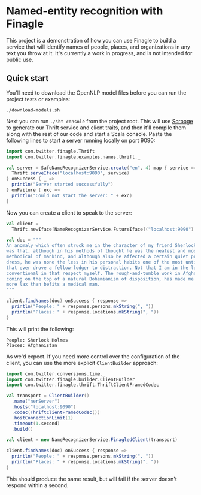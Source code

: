 Named-entity recognition with Finagle
=====================================

This project is a demonstration of how you can use Finagle to build a service
that will identify names of people, places, and organizations in any text you
throw at it. It's currently a work in progress, and is not intended for public
use.

Quick start
-----------

You'll need to download the OpenNLP model files before you can run the project
tests or examples:

```
./download-models.sh
```

Next you can run `./sbt console` from the project root. This will use
[Scrooge][1] to generate our Thrift service and client traits, and then it'll
compile them along with the rest of our code and start a Scala console. Paste
the following lines to start a server running locally on port 9090:

``` scala
import com.twitter.finagle.Thrift
import com.twitter.finagle.examples.names.thrift._

val server = SafeNameRecognizerService.create("en", 4) map { service =>
  Thrift.serveIface("localhost:9090", service)
} onSuccess { _ =>
  println("Server started successfully")
} onFailure { exc =>
  println("Could not start the server: " + exc)
}
```

Now you can create a client to speak to the server:

``` scala
val client =
  Thrift.newIface[NameRecognizerService.FutureIface]("localhost:9090")

val doc = """
An anomaly which often struck me in the character of my friend Sherlock Holmes
was that, although in his methods of thought he was the neatest and most
methodical of mankind, and although also he affected a certain quiet primness of
dress, he was none the less in his personal habits one of the most untidy men
that ever drove a fellow-lodger to distraction. Not that I am in the least
conventional in that respect myself. The rough-and-tumble work in Afghanistan,
coming on the top of a natural Bohemianism of disposition, has made me rather
more lax than befits a medical man.
"""

client.findNames(doc) onSuccess { response =>
  println("People: " + response.persons.mkString(", "))
  println("Places: " + response.locations.mkString(", "))
}
```

This will print the following:

```
People: Sherlock Holmes
Places: Afghanistan
```

As we'd expect. If you need more control over the configuration of the client,
you can use the more explicit `ClientBuilder` approach:

``` scala
import com.twitter.conversions.time._
import com.twitter.finagle.builder.ClientBuilder
import com.twitter.finagle.thrift.ThriftClientFramedCodec

val transport = ClientBuilder()
  .name("nerServer")
  .hosts("localhost:9090")
  .codec(ThriftClientFramedCodec())
  .hostConnectionLimit(1)
  .timeout(1.second)
  .build()

val client = new NameRecognizerService.FinagledClient(transport)

client.findNames(doc) onSuccess { response =>
  println("People: " + response.persons.mkString(", "))
  println("Places: " + response.locations.mkString(", "))
}
```

This should produce the same result, but will fail if the server doesn't respond
within a second.

[1]: http://twitter.github.io/scrooge/
